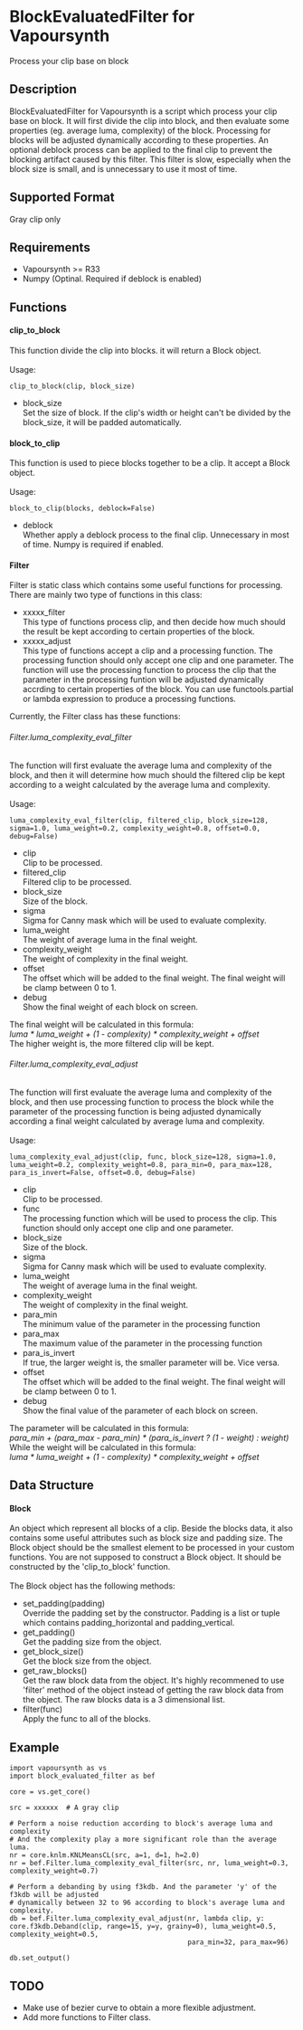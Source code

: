 # BlockEvaluatedFilter for Vapoursynth
Process your clip base on block

## Description
BlockEvaluatedFilter for Vapoursynth is a script which process your clip base on
block. It will first divide the clip into block, and then evaluate some properties
 (eg. average luma, complexity) of the block. Processing for blocks will be adjusted
 dynamically according to these properties. An optional deblock process can be applied to the final clip to prevent the blocking artifact caused by this filter. This filter is slow, especially when the block size is small, and is unnecessary to use it most of time.

## Supported Format
Gray clip only

## Requirements
* Vapoursynth >= R33
* Numpy (Optinal. Required if deblock is enabled)

## Functions

#### clip_to_block
This function  divide the clip into blocks. it will return a Block object. <br />
<br />
Usage: <br />
```
clip_to_block(clip, block_size)
```
* block_size </br>
Set the size of block. If the clip's width or height can't be divided by the
block_size, it will be padded automatically.

#### block_to_clip
This function is used to piece blocks together to be a clip. It accept a Block
object. <br />
<br />
Usage: <br />
```
block_to_clip(blocks, deblock=False)
```
* deblock </br>
Whether apply a deblock process to the final clip. Unnecessary in most of time. Numpy is required if enabled.

#### Filter
Filter is static class which contains some useful functions for processing. <br />
There are mainly two type of functions in this class: <br />

* xxxxx_filter <br />
This type of functions process clip, and then decide how much should the result
be kept according to certain properties of the block.
* xxxxx_adjust <br />
  This type of functions accept a clip and a processing function. The processing
function should only accept one clip and one parameter. The function will use the
processing function to process the clip that the parameter in the processing
funtion will be adjusted dynamically accrding to certain properties of the block. You can use functools.partial or lambda expression to produce a processing functions.

Currently, the Filter class has these functions: <br />

###### Filter.luma_complexity_eval_filter
The function will first evaluate the average luma and complexity of the block, and
then it will determine how much should the filtered clip be kept according to a
weight calculated by the average luma and complexity. <br />
<br />
Usage: <br />
```
luma_complexity_eval_filter(clip, filtered_clip, block_size=128, sigma=1.0, luma_weight=0.2, complexity_weight=0.8, offset=0.0, debug=False)
```
* clip <br />
Clip to be processed.
* filtered_clip <br />
Filtered clip to be processed.
* block_size <br />
Size of the block.
* sigma <br />
Sigma for Canny mask which will be used to evaluate complexity.
* luma_weight <br />
The weight of average luma in the final weight.
* complexity_weight <br />
The weight of complexity in the final weight.
* offset <br />
The offset which will be added to the final weight. The final weight will be
clamp between 0 to 1.
* debug <br />
Show the final weight of each block on screen.

The final weight will be calculated in this formula: <br />
<i> luma \* luma_weight + (1 - complexity) \* complexity_weight + offset </i>
<br />
The higher weight is, the more filtered clip will be kept.

###### Filter.luma_complexity_eval_adjust
The function will first evaluate the average luma and complexity of the block, and
then use processing function to process the block while the parameter of the processing
function is being adjusted dynamically according a final weight calculated by
average luma and complexity. <br />
<br />
Usage: <br />
```
luma_complexity_eval_adjust(clip, func, block_size=128, sigma=1.0, luma_weight=0.2, complexity_weight=0.8, para_min=0, para_max=128, para_is_invert=False, offset=0.0, debug=False)
```
* clip <br />
Clip to be processed.
* func <br />
The processing function which will be used to process the clip. This function
should only accept one clip and one parameter.
* block_size <br />
Size of the block.
* sigma <br />
Sigma for Canny mask which will be used to evaluate complexity.
* luma_weight <br />
The weight of average luma in the final weight.
* complexity_weight <br />
The weight of complexity in the final weight.
* para_min <br />
The minimum value of the parameter in the processing function
* para_max <br />
The maximum value of the parameter in the processing function
* para_is_invert <br />
If true, the larger weight is, the smaller parameter will be. Vice versa.
* offset <br />
The offset which will be added to the final weight. The final weight will be
clamp between 0 to 1.
* debug <br />
Show the final value of the parameter of each block on screen.

The parameter will be calculated in this formula: <br />
<i> para_min + (para_max - para_min) \* (para_is_invert ? (1 - weight) : weight) </i>
<br />
While the weight will be calculated in this formula: <br />
<i> luma \* luma_weight + (1 - complexity) \* complexity_weight + offset </i>
<br />

## Data Structure

#### Block
An object which represent all blocks of a clip. Beside the blocks data, it also
contains some useful attributes such as block size and padding size. The Block
object should be the smallest element to be processed in your custom functions.
You are not supposed to construct a Block object. It should be constructed by
the 'clip_to_block' function.
<br /><br />
The Block object has the following methods: <br />
* set_padding(padding) <br />
Override the padding set by the constructor. Padding is a list or tuple which
contains padding_horizontal and padding_vertical.
* get_padding() <br />
Get the padding size from the object.
* get_block_size() <br />
Get the block size from the object.
* get_raw_blocks() <br />
Get the raw block data from the object. It's highly recommened to use 'filter'
method of the object instead of getting the raw block data from the object.
The raw blocks data is a 3 dimensional list.
* filter(func) <br />
Apply the func to all of the blocks.

## Example
```
import vapoursynth as vs
import block_evaluated_filter as bef

core = vs.get_core()

src = xxxxxx  # A gray clip

# Perform a noise reduction according to block's average luma and complexity
# And the complexity play a more significant role than the average luma.
nr = core.knlm.KNLMeansCL(src, a=1, d=1, h=2.0)
nr = bef.Filter.luma_complexity_eval_filter(src, nr, luma_weight=0.3, complexity_weight=0.7)

# Perform a debanding by using f3kdb. And the parameter 'y' of the f3kdb will be adjusted
# dynamically between 32 to 96 according to block's average luma and complexity.
db = bef.Filter.luma_complexity_eval_adjust(nr, lambda clip, y: core.f3kdb.Deband(clip, range=15, y=y, grainy=0), luma_weight=0.5, complexity_weight=0.5,
                                            para_min=32, para_max=96)

db.set_output()
```

## TODO
* Make use of bezier curve to obtain a more flexible adjustment.
* Add more functions to Filter class.

